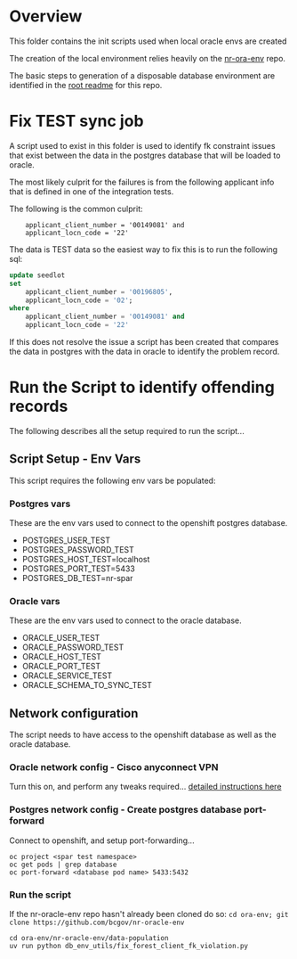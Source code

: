 # Overview

This folder contains the init scripts used when local oracle envs are created

The creation of the local environment relies heavily on the
[nr-ora-env](https://github.com/bcgov/nr-oracle-env) repo.

The basic steps to generation of a disposable database environment are
identified in the [root readme](../README.md) for this repo.

# Fix TEST sync job

A script used to exist in this folder is used to identify fk constraint
issues that exist between the data in the postgres database that will be
loaded to oracle.

The most likely culprit for the failures is from the following applicant info
that is defined in one of the integration tests.

The following is the common culprit:
```
    applicant_client_number = '00149081' and
    applicant_locn_code = '22'
```

The data is TEST data so the easiest way to fix this is to run the following
sql:

``` sql
update seedlot
set
    applicant_client_number = '00196805',
    applicant_locn_code = '02';
where
    applicant_client_number = '00149081' and
    applicant_locn_code = '22'
```

If this does not resolve the issue a script has been created that compares the
data in postgres with the data in oracle to identify the problem record.

# Run the Script to identify offending records

The following describes all the setup required to run the script...

## Script Setup - Env Vars
This script requires the following env vars be populated:

### Postgres vars
These are the env vars used to connect to the openshift postgres database.

* POSTGRES_USER_TEST
* POSTGRES_PASSWORD_TEST
* POSTGRES_HOST_TEST=localhost
* POSTGRES_PORT_TEST=5433
* POSTGRES_DB_TEST=nr-spar

### Oracle vars
These are the env vars used to connect to the oracle database.

* ORACLE_USER_TEST
* ORACLE_PASSWORD_TEST
* ORACLE_HOST_TEST
* ORACLE_PORT_TEST
* ORACLE_SERVICE_TEST
* ORACLE_SCHEMA_TO_SYNC_TEST

## Network configuration

The script needs to have access to the openshift database as well as the oracle
database.

### Oracle network config - Cisco anyconnect VPN

Turn this on, and perform any tweaks required...
[detailed instructions here](../docs/data_extract.md#network--configure-vpn)

### Postgres network config - Create postgres database port-forward

Connect to openshift, and setup port-forwarding...

```
oc project <spar test namespace>
oc get pods | grep database
oc port-forward <database pod name> 5433:5432
```

### Run the script

If the nr-oracle-env repo hasn't already been cloned do so:
`cd ora-env; git clone https://github.com/bcgov/nr-oracle-env`

```
cd ora-env/nr-oracle-env/data-population
uv run python db_env_utils/fix_forest_client_fk_violation.py
```

